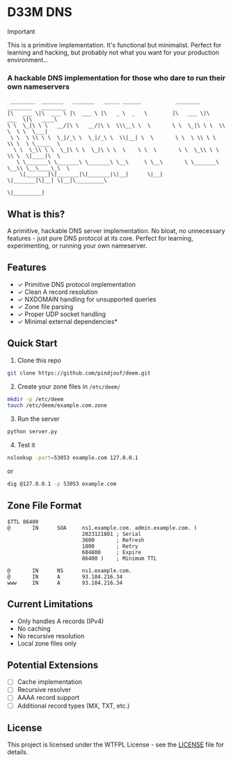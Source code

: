 # D33M DNS 

> [!IMPORTANT]
> This is a primitive implementation. It's functional but minimalist. Perfect for learning and hacking, but probably not what you want for your production environment...

### A hackable DNS implementation for those who dare to run their own nameservers

```
 ________  _______   _______   _____ ______           ________  ________   ________     
|\   ___ \|\  ___ \ |\  ___ \ |\   _ \  _   \        |\   ___ \|\   ___  \|\   ____\    
\ \  \_|\ \ \   __/|\ \   __/|\ \  \\\__\ \  \       \ \  \_|\ \ \  \\ \  \ \  \___|    
 \ \  \ \\ \ \  \_|/_\ \  \_|/_\ \  \\|__| \  \       \ \  \ \\ \ \  \\ \  \ \_____  \  
  \ \  \_\\ \ \  \_|\ \ \  \_|\ \ \  \    \ \  \       \ \  \_\\ \ \  \\ \  \|____|\  \ 
   \ \_______\ \_______\ \_______\ \__\     \ \__\       \ \_______\ \__\\ \__\____\_\  \
    \|_______|\|_______|\|_______|\|__|      \|__|        \|_______|\|__| \|__|\_________\
                                                                              \|_________|
```

## What is this?

A primitive, hackable DNS server implementation. No bloat, no unnecessary features - just pure DNS protocol at its core. Perfect for learning, experimenting, or running your own nameserver.

## Features

- ✓ Primitive DNS protocol implementation
- ✓ Clean A record resolution
- ✓ NXDOMAIN handling for unsupported queries
- ✓ Zone file parsing
- ✓ Proper UDP socket handling
- ✓ Minimal external dependencies*

## Quick Start

1. Clone this repo

```bash
git clone https://github.com/pindjouf/deem.git
```

2. Create your zone files in `/etc/deem/`

```bash
mkdir -p /etc/deem
touch /etc/deem/example.com.zone
```

3. Run the server

```bash
python server.py
```

4. Test it

```bash
nslookup -port=53053 example.com 127.0.0.1
```

or 

```bash
dig @127.0.0.1 -p 53053 example.com
```

## Zone File Format

```plaintext
$TTL 86400
@       IN      SOA     ns1.example.com. admin.example.com. (
                        2023121801 ; Serial
                        3600       ; Refresh
                        1800       ; Retry
                        604800     ; Expire
                        86400 )    ; Minimum TTL

@       IN      NS      ns1.example.com.
@       IN      A       93.184.216.34
www     IN      A       93.184.216.34
```

## Current Limitations

- Only handles A records (IPv4)
- No caching
- No recursive resolution
- Local zone files only

## Potential Extensions

- [ ] Cache implementation
- [ ] Recursive resolver
- [ ] AAAA record support
- [ ] Additional record types (MX, TXT, etc.)

## License

This project is licensed under the WTFPL License - see the [LICENSE](LICENSE) file for details.
